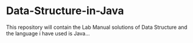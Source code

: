 # Data-Structure-in-Java
This repository will contain the Lab Manual solutions of Data Structure and the language i have used is Java...
